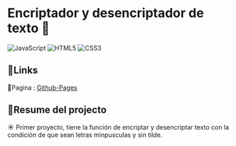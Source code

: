# Encriptador y desencriptador de texto 🔏
![JavaScript](https://img.shields.io/badge/javascript-%23323330.svg?style=flat&logo=javascript&logoColor=%23F7DF1E) ![HTML5](https://img.shields.io/badge/html5-%23E34F26.svg?style=flat&logo=html5&logoColor=white) ![CSS3](https://img.shields.io/badge/css3-%231572B6.svg?style=flat&logo=css3&logoColor=white)

## 🔗Links

🔷Pagina : [Github-Pages](https://dalvadev.github.io/encriptador/)

## 📃Resume del projecto

☀️ Primer proyecto, tiene la función de encriptar y desencriptar texto con la condición de que sean letras minpusculas y sin tilde. 
